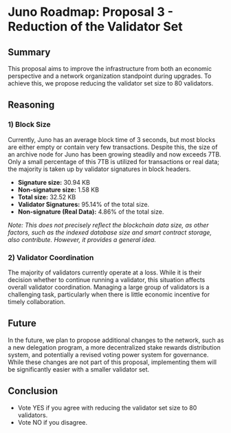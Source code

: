 # Juno Roadmap: Proposal 3 - Reduction of the Validator Set

## Summary

This proposal aims to improve the infrastructure from both an economic perspective and a network organization standpoint during upgrades. To achieve this, we propose reducing the validator set size to 80 validators.

## Reasoning

### 1) Block Size

Currently, Juno has an average block time of 3 seconds, but most blocks are either empty or contain very few transactions. Despite this, the size of an archive node for Juno has been growing steadily and now exceeds 7TB. Only a small percentage of this 7TB is utilized for transactions or real data; the majority is taken up by validator signatures in block headers.

- **Signature size:** 30.94 KB
- **Non-signature size:** 1.58 KB
- **Total size:** 32.52 KB
- **Validator Signatures:** 95.14% of the total size.
- **Non-signature (Real Data):** 4.86% of the total size.

_Note: This does not precisely reflect the blockchain data size, as other factors, such as the indexed database size and smart contract storage, also contribute. However, it provides a general idea._

### 2) Validator Coordination

The majority of validators currently operate at a loss. While it is their decision whether to continue running a validator, this situation affects overall validator coordination. Managing a large group of validators is a challenging task, particularly when there is little economic incentive for timely collaboration.

## Future

In the future, we plan to propose additional changes to the network, such as a new delegation program, a more decentralized stake rewards distribution system, and potentially a revised voting power system for governance. While these changes are not part of this proposal, implementing them will be significantly easier with a smaller validator set.

## Conclusion

- Vote YES if you agree with reducing the validator set size to 80 validators.
- Vote NO if you disagree.
